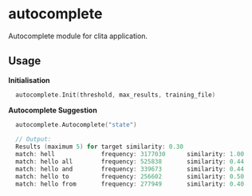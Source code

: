 # autocomplete
Autocomplete module for clita application.

## Usage 
**Initialisation**  
```go
  autocomplete.Init(threshold, max_results, training_file)
```

**Autocomplete Suggestion**  
```go
  autocomplete.Autocomplete("state")
  
  // Output: 
  Results (maximum 5) for target similarity: 0.30
  match: hell             frequency: 3177030      similarity: 1.00
  match: hello all        frequency: 525838       similarity: 0.44
  match: hello and        frequency: 339673       similarity: 0.44
  match: hello to         frequency: 256602       similarity: 0.50
  match: hello from       frequency: 277949       similarity: 0.40
```  

